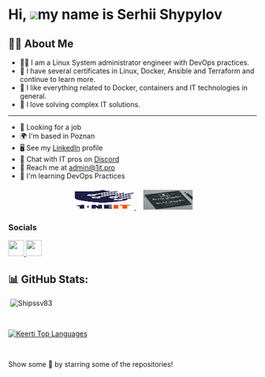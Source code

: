 
Hi, ![](https://user-images.githubusercontent.com/18350557/176309783-0785949b-9127-417c-8b55-ab5a4333674e.gif)my name is Serhii Shypylov
=========================================================================================================================================

## 🙋‍♂️ About Me
- 👨‍💻  I am a Linux System administrator engineer with DevOps practices.
- 🚀 I have several certificates in Linux, Docker, Ansible and Terraform and continue to learn more. 
- 💬 I like everything related to Docker, containers and IT technologies in general. 
- 💬 I love solving complex IT solutions.
-------------------------------

* 💼 Looking for a job
* 🌍 I'm based in Poznan
* 🖥️ See my [LinkedIn](https://github.com/Shipssv83) profile 
* 👾 Chat with IT pros on [Discord](https://discord.gg/6z5EyagDyW)
* 📧 Reach me at admin@1it.pro
* 🧠 I'm learning DevOps Practices

<center>
    <div align="center" style="margin-top:20px;">
        <a href="https://1it.pro/" style="padding:10px;">
            <img height="40px" width="120px" src="path_to_logo1.png" alt="Logo 1">
        </a>
        <a href="serhii_shypylov_resume.pdf" style="padding:5px;">
            <img height="40px" width="100px" src="path_to_logo2.png" alt="Logo 2">
        </a>
    </div>
</center>
 
</div>

### Socials

<p align="left"> <a href="https://github.com/Shipssv83" target="_blank" rel="noreferrer"> <picture> <source media="(prefers-color-scheme: dark)" srcset="https://raw.githubusercontent.com/danielcranney/readme-generator/main/public/icons/socials/github-dark.svg" /> <source media="(prefers-color-scheme: light)" srcset="https://raw.githubusercontent.com/danielcranney/readme-generator/main/public/icons/socials/github.svg" /> <img src="https://raw.githubusercontent.com/danielcranney/readme-generator/main/public/icons/socials/github.svg" width="32" height="32" /> </picture> </a> <a href="https://www.linkedin.com/in/sergey-shipilov-7262a31b4/" target="_blank" rel="noreferrer"> <picture> <source media="(prefers-color-scheme: dark)" srcset="https://raw.githubusercontent.com/danielcranney/readme-generator/main/public/icons/socials/linkedin-dark.svg" /> <source media="(prefers-color-scheme: light)" srcset="https://raw.githubusercontent.com/danielcranney/readme-generator/main/public/icons/socials/linkedin.svg" /> <img src="https://raw.githubusercontent.com/danielcranney/readme-generator/main/public/icons/socials/linkedin.svg" width="32" height="32" /> </picture> </a></p>

## 📊 GitHub Stats:
<p>&nbsp;<img align="center" src="https://github-readme-stats.vercel.app/api?username=Shipssv83&show_icons=true&count_private=true&theme=react&hide_border=true&bg_color=0D1117" alt="Shipssv83" /></p>
<br>

<p><a href="https://github.com/Shipssv83/github-readme-stats"><img alt="Keerti Top Languages" src="https://github-readme-stats.vercel.app/api/top-langs/?username=Shipssv83&langs_count=8&count_private=true&layout=compact&theme=react&hide_border=true&bg_color=0D1117" /></a>
</p>
<br>

Show some 💜 by starring some of the repositories!
